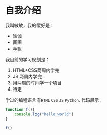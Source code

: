 
# 自我介绍

我叫敏敏，我的爱好是：
* 瑜伽
* 画画
* 手账

我目前的学习规划是：
1. HTML+CSS两周内学完
2. JS 两周内学完
3. 用两周的时间学一个项目
4. 待定

学过的编程语言有`HTML` `CSS` `JS` `Python`.
代码展示：
```javascript
function f(){
    console.log("hello world")
}

f()
```
